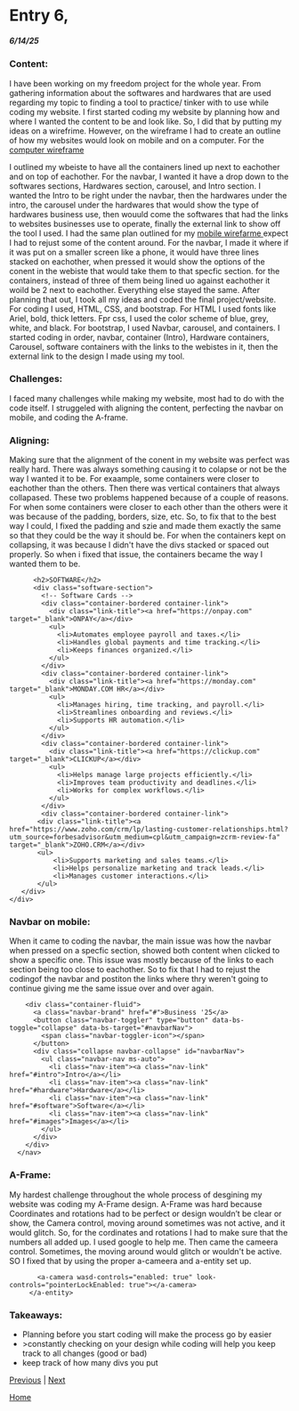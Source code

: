 # Entry 6,
##### 6/14/25

### Content:
<p>I have been working on my freedom project for the whole year. From gathering information about the softwares and hardwares that are used regarding my topic to finding a tool to practice/ tinker with to use while coding my website. I first started coding my website by planning how and where I wanted the content to be and look like. So, I did that by putting my ideas on a wirefrime. However, on the wireframe I had to create an outline of how my websites would look on mobile and on a computer. For the <a href=https://docs.google.com/drawings/d/1r4yVXYgeV1wT33aws_0JUshOaGTp32ZOCtafafKZdFI/edit> computer wireframe</a></p> I outlined my wbeiste to have all the containers lined up next to eachother and on top of eachother. For the navbar, I wanted it have a drop down to the softwares sections, Hardwares section, carousel, and Intro section. I wanted the Intro to be right under the navbar, then the hardwares under the intro, the carousel under the hardwares that would show the type of hardwares business use, then wouuld come the softwares that had the links to websites businesses use to operate, finally the external link to show off the tool I used. I had the same plan outlined for my <a href=https://docs.google.com/drawings/d/1XqemlZnF1lULrPYNrcSZyMoe9gIzjgeFQSZUTQ0NN_k/edit> mobile wirefarme </a> expect I had to rejust some of the content around. For the navbar, I made it where if it was put on a smaller screen like a phone, it would have three lines stacked on eachother, when pressed it would show the options of the conent in the webiste that would take them to that specfic section. for the containers, instead of three of them being lined uo against eachother it woild be 2 next to eachother. Everything else stayed the same. After planning that out, I took all my ideas and coded the final project/website. For coding I used, HTML, CSS, and bootstrap. For HTML I used fonts like Ariel, bold, thick letters. Fpr css, I used the color scheme of blue, grey, white, and black. For bootstrap, I used Navbar, carousel, and containers. I started coding in order, navbar, container (Intro), Hardware containers, Carousel, software containers with the links to the webistes in it, then the external link to the design I made using my tool. 

### Challenges:
<p> I faced many challenges while making my website, most had to do with the code itself. I struggeled with aligning the content, perfecting the navbar on mobile, and coding the A-frame.</p>

### Aligning:
<p>Making sure that the alignment of the conent in my website was perfect was really hard. There was always something causing it to colapse or not be the way I wanted it to be. For exaample, some containers were closer to eachother than the others. Then there was vertical containers that always collapased. These two problems happened because of a couple of reasons. For when some containers were closer to each other than the others were it was because of the padding, borders, size, etc. So, to fix that to the best way I could, I fixed the padding and szie and made them exactly the same so that they could be the way it should be. For when the containers kept on collapsing, it was because I didn't have the divs stacked or spaced out properly. So when i fixed that issue, the containers became the way I wanted them to be. </p>

```  <section id="software">
      <h2>SOFTWARE</h2>
      <div class="software-section">
        <!-- Software Cards -->
        <div class="container-bordered container-link">
          <div class="link-title"><a href="https://onpay.com" target="_blank">ONPAY</a></div>
          <ul>
            <li>Automates employee payroll and taxes.</li>
            <li>Handles global payments and time tracking.</li>
            <li>Keeps finances organized.</li>
          </ul>
        </div>
        <div class="container-bordered container-link">
          <div class="link-title"><a href="https://monday.com" target="_blank">MONDAY.COM HR</a></div>
          <ul>
            <li>Manages hiring, time tracking, and payroll.</li>
            <li>Streamlines onboarding and reviews.</li>
            <li>Supports HR automation.</li>
          </ul>
        </div>
        <div class="container-bordered container-link">
          <div class="link-title"><a href="https://clickup.com" target="_blank">CLICKUP</a></div>
          <ul>
            <li>Helps manage large projects efficiently.</li>
            <li>Improves team productivity and deadlines.</li>
            <li>Works for complex workflows.</li>
          </ul>
        </div>
        <div class="container-bordered container-link">
       <div class="link-title"><a href="https://www.zoho.com/crm/lp/lasting-customer-relationships.html?utm_source=forbesadvisor&utm_medium=cpl&utm_campaign=zcrm-review-fa" target="_blank">ZOHO.CRM</a></div>
       <ul>
           <li>Supports marketing and sales teams.</li>
           <li>Helps personalize marketing and track leads.</li>
           <li>Manages customer interactions.</li>
       </ul>
   </div>
</div>
```

### Navbar on mobile:
<p> When it came to coding the navbar, the main issue was how the navbar when pressed on a specfic section, showed both content when clicked to show a specific one. This issue was mostly because of the links to each section being too close to eachother. So to fix that I had to rejust the codingof the navbar and postiton the links where thry weren't going to continue giving me the same issue over and over again.</p>

``` <nav class="navbar navbar-expand-lg navbar-dark bg-dark">
    <div class="container-fluid">
      <a class="navbar-brand" href="#">Business '25</a>
      <button class="navbar-toggler" type="button" data-bs-toggle="collapse" data-bs-target="#navbarNav">
        <span class="navbar-toggler-icon"></span>
      </button>
      <div class="collapse navbar-collapse" id="navbarNav">
        <ul class="navbar-nav ms-auto">
          <li class="nav-item"><a class="nav-link" href="#intro">Intro</a></li>
          <li class="nav-item"><a class="nav-link" href="#hardware">Hardware</a></li>
          <li class="nav-item"><a class="nav-link" href="#software">Software</a></li>
          <li class="nav-item"><a class="nav-link" href="#images">Images</a></li>
        </ul>
      </div>
    </div>
  </nav>
```
### A-Frame:
<p> My hardest challenge throughout the whole process of desgining my website was coding my A-Frame design. A-Frame was hard because Coordinates and rotations had to be perfect or design wouldn’t be clear or show, the Camera control, moving around sometimes was not active, and it would glitch. So, for the cordinates and rotations I had to make sure that the numbers all added up. I used google to help me. Then came the cameera control. Sometimes, the moving around would glitch or wouldn't be active. SO I fixed that by using the proper a-cameera and a-entity set up. </p>

``` <a-entity id="cameraRig" position="0 1.6 6">
       <a-camera wasd-controls="enabled: true" look-controls="pointerLockEnabled: true"></a-camera>
     </a-entity>
```

### Takeaways: 
<ul>
 <Li>Planning before you start coding will make the process go by easier </Li> 
<Li>>constantly checking on your design while coding will help you keep track to all changes (good or bad) </Li>
<Li>keep track of how many divs you put </Li>
</ul>

[Previous](entry05.md) | [Next](entry07.md)

[Home](../README.md)
